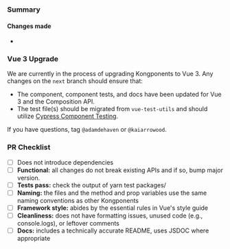### Summary

#### Changes made

*

### Vue 3 Upgrade

We are currently in the process of upgrading Kongponents to Vue 3. Any changes on the `next` branch should ensure that:

* The component, component tests, and docs have been updated for Vue 3 and the Composition API.
* The test file(s) should be migrated from `vue-test-utils` and should utilize [Cypress Component Testing](https://docs.cypress.io/guides/component-testing/introduction).

If you have questions, tag `@adamdehaven` or `@kaiarrowood`.

### PR Checklist

* [ ] Does not introduce dependencies
* [ ] **Functional:** all changes do not break existing APIs and if so, bump major version.
* [ ] **Tests pass:** check the output of yarn test packages/<Kongponent>
* [ ] **Naming:** the files and the method and prop variables use the same naming conventions as other Kongponents
* [ ] **Framework style:** abides by the essential rules in Vue's style guide
* [ ] **Cleanliness:** does not have formatting issues, unused code (e.g., console.logs), or leftover comments
* [ ] **Docs:** includes a technically accurate README, uses JSDOC where appropriate
